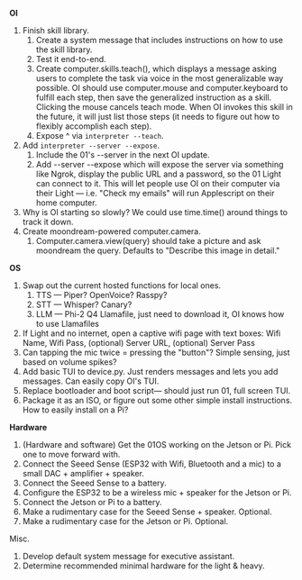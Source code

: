 **OI**

1. Finish skill library.
   1. Create a system message that includes instructions on how to use the skill library.
   2. Test it end-to-end.
   3. Create computer.skills.teach(), which displays a message asking users to complete the task via voice in the most generalizable way possible. OI should use computer.mouse and computer.keyboard to fulfill each step, then save the generalized instruction as a skill. Clicking the mouse cancels teach mode. When OI invokes this skill in the future, it will just list those steps (it needs to figure out how to flexibly accomplish each step).
   4. Expose ^ via `interpreter --teach`.
2. Add `interpreter --server --expose`.
   1. Include the 01's --server in the next OI update.
   2. Add --server --expose which will expose the server via something like Ngrok, display the public URL and a password, so the 01 Light can connect to it. This will let people use OI on their computer via their Light — i.e. "Check my emails" will run Applescript on their home computer.
3. Why is OI starting so slowly? We could use time.time() around things to track it down.
4. Create moondream-powered computer.camera.
   1. Computer.camera.view(query) should take a picture and ask moondream the query. Defaults to "Describe this image in detail."

**OS**

1. Swap out the current hosted functions for local ones.
   1. TTS — Piper? OpenVoice? Rasspy?
   2. STT — Whisper? Canary?
   3. LLM — Phi-2 Q4 Llamafile, just need to download it, OI knows how to use Llamafiles
2. If Light and no internet, open a captive wifi page with text boxes: Wifi Name, Wifi Pass, (optional) Server URL, (optional) Server Pass
3. Can tapping the mic twice = pressing the "button"? Simple sensing, just based on volume spikes?
4. Add basic TUI to device.py. Just renders messages and lets you add messages. Can easily copy OI's TUI.
5. Replace bootloader and boot script— should just run 01, full screen TUI.
6. Package it as an ISO, or figure out some other simple install instructions. How to easily install on a Pi?

**Hardware**

1. (Hardware and software) Get the 01OS working on the Jetson or Pi. Pick one to move forward with.
2. Connect the Seeed Sense (ESP32 with Wifi, Bluetooth and a mic) to a small DAC + amplifier + speaker.
3. Connect the Seeed Sense to a battery.
4. Configure the ESP32 to be a wireless mic + speaker for the Jetson or Pi.
5. Connect the Jetson or Pi to a battery.
6. Make a rudimentary case for the Seeed Sense + speaker. Optional.
7. Make a rudimentary case for the Jetson or Pi. Optional.

Misc.

1. Develop default system message for executive assistant.
2. Determine recommended minimal hardware for the light & heavy.
